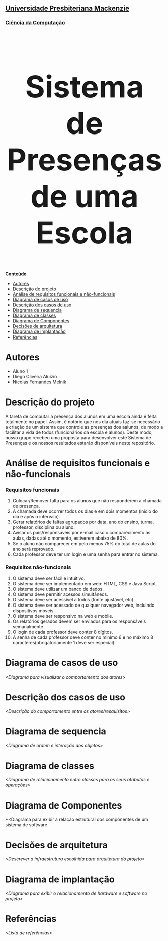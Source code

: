 <h2><a href= "https://www.mackenzie.br">Universidade Presbiteriana Mackenzie</a></h2>
<h3><a href= "https://www.mackenzie.br/graduacao/sao-paulo-higienopolis/ciencia-da-computacao">Ciência da Computação</a></h3>

<font size="+12"><center>
<h1>Sistema de Presenças de uma Escola</h1>
</center></font>

**Conteúdo**

- [Autores](#autores)
- [Descrição do projeto](#descrição-do-projeto)
- [Análise de requisitos funcionais e não-funcionais](#análise-de-requisitos-funcionais-e-não-funcionais)
- [Diagrama de casos de uso](#diagrama-de-casos-de-uso)
- [Descrição dos casos de uso](#descrição-dos-casos-de-uso)
- [Diagrama de sequencia](#diagrama-de-sequencia)
- [Diagrama de classes](#diagrama-de-classes)
- [Diagrama de Componentes](#diagrama-de-componentes)
- [Decisões de arquitetura](#decisões-de-arquitetura)
- [Diagrama de implantação](#diagrama-de-implantação)
- [Referências](#referências)

# Autores

* Aluno 1
* Diego Oliveira Aluizio
* Nicolas Fernandes Melnik

# Descrição do projeto

A tarefa de computar a presença dos alunos em uma escola ainda é feita totalmente no papel. Assim, é notório que nos dia atuais faz-se necessário a criação de um sistema que controle as presenças dos aalunos, de modo a facilitar a vida de todos (funcionários da escola e alunos). Deste modo, nosso grupo recebeu uma proposta para desenvolver este Sistema de Presenças e os nossos resultados estarão disponíveis neste repositório.

# Análise de requisitos funcionais e não-funcionais

<h3>Requisitos funcionais</h3>
<ol>
    <li>Colocar/Remover falta para os alunos que não responderem a chamada de presença.</li>
    <li>A chamada deve ocorrer todos os dias e em dois momentos (inicio do dia e após o intervalo).</li>
    <li>Gerar relatórios de faltas agrupados por data, ano do ensino, turma, professor, disciplina ou aluno.</li>
    <li>Avisar os pais/responsáveis por e-mail caso o comparecimento às aulas, dadas até o momento, estiverem abaixo de 80%.</li>
    <li>Se o aluno não comparecer em pelo menos 75% do total de aulas do ano será reprovado.</li>
    <li>Cada professor deve ter um login e uma senha para entrar no sistema.</li>
</ol>

<h3>Requisitos não-funcionais</h3>
<ol>
    <li>O sistema deve ser fácil e intuitivo.</li>
    <li>O sistema deve ser implementado em web: HTML, CSS e Java Script.</li>
    <li>O sistema deve utilizar um banco de dados.</li>
    <li>O sistema deve permitir acessos simultâneos.</li>
    <li>O sistema deve ser acessível a todos (fonte ajustável, etc).</li>
    <li>O sistema deve ser acessado de qualquer navegador web, incluindo dispositivos móveis.</li>
    <li>O sistema deve ser responsivo na web e mobile.</li>
    <li>Os relatórios gerados devem ser enviados para os responsáveis semanalmente.</li>
    <li>O login de cada professor deve conter 8 dígitos.</li>
    <li>A senha de cada professor deve conter no minímo 6 e no máximo 8 caracteres(obrigatoriamente 1 deve ser especial).</li>
</ol>

# Diagrama de casos de uso

*&lt;Diagrama para visualizar o comportamento dos atores&gt;*

# Descrição dos casos de uso

*&lt;Descrição do comportamento entre os atores/resquisitos&gt;*

# Diagrama de sequencia

*&lt;Diagrama de ordem e interação dos objetos&gt;*

# Diagrama de classes

*&lt;Diagrama de relacionamento entre classes para os seus atributos e operações&gt;*

# Diagrama de Componentes

*&lt;Diagrama para exibir a relação estrutural dos componentes de um sistema de software

# Decisões de arquitetura

*&lt;Descrever a infraestrutura escolhida para arquitetura do projeto&gt;*

# Diagrama de implantação

*&lt;Diagrama para exibir o relacionamento de hardware e software no projeto&gt;*

# Referências

*&lt;Lista de referências&gt;*
